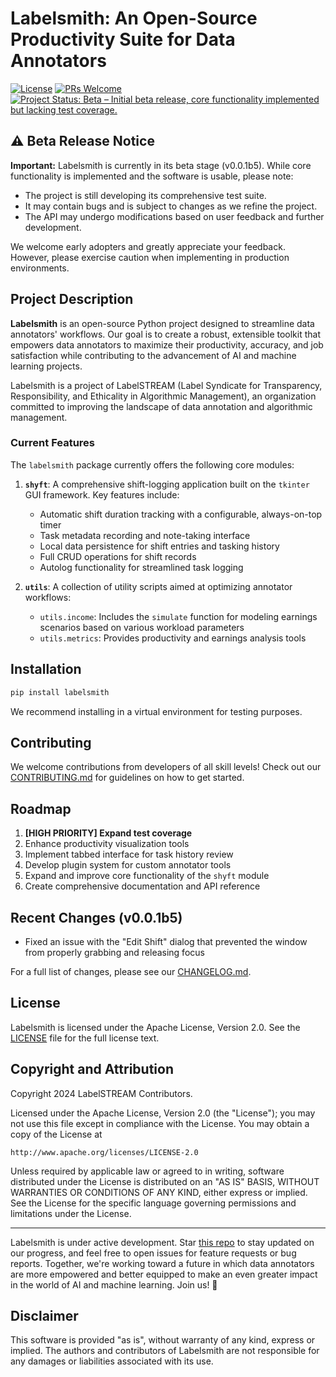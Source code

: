 # Labelsmith: An Open-Source Productivity Suite for Data Annotators

[![License](https://img.shields.io/badge/License-Apache%202.0-blue.svg)](https://opensource.org/licenses/Apache-2.0)
[![PRs Welcome](https://img.shields.io/badge/PRs-welcome-brightgreen.svg?style=flat-square)](http://makeapullrequest.com)
[![Project Status: Beta – Initial beta release, core functionality implemented but lacking test coverage.](https://www.repostatus.org/badges/latest/wip.svg)](https://www.repostatus.org/#wip)

## ⚠️ Beta Release Notice

**Important:** Labelsmith is currently in its beta stage (v0.0.1b5). While core functionality is implemented and the software is usable, please note:

- The project is still developing its comprehensive test suite.
- It may contain bugs and is subject to changes as we refine the project.
- The API may undergo modifications based on user feedback and further development.

We welcome early adopters and greatly appreciate your feedback. However, please exercise caution when implementing in production environments.

## Project Description

**Labelsmith** is an open-source Python project designed to streamline data annotators' workflows. Our goal is to create a robust, extensible toolkit that empowers data annotators to maximize their productivity, accuracy, and job satisfaction while contributing to the advancement of AI and machine learning projects.

Labelsmith is a project of LabelSTREAM (Label Syndicate for Transparency, Responsibility, and Ethicality in Algorithmic Management), an organization committed to improving the landscape of data annotation and algorithmic management.

### Current Features

The `labelsmith` package currently offers the following core modules:

1. **`shyft`**: A comprehensive shift-logging application built on the `tkinter` GUI framework. Key features include:
   
   - Automatic shift duration tracking with a configurable, always-on-top timer
   - Task metadata recording and note-taking interface
   - Local data persistence for shift entries and tasking history
   - Full CRUD operations for shift records
   - Autolog functionality for streamlined task logging

2. **`utils`**: A collection of utility scripts aimed at optimizing annotator workflows:
   - `utils.income`: Includes the `simulate` function for modeling earnings scenarios based on various workload parameters
   - `utils.metrics`: Provides productivity and earnings analysis tools

## Installation

```bash
pip install labelsmith
```

We recommend installing in a virtual environment for testing purposes.

## Contributing

We welcome contributions from developers of all skill levels! Check out our [CONTRIBUTING.md](https://github.com/labelstream/labelsmith/blob/main/CONTRIBUTING.md) for guidelines on how to get started.

## Roadmap

1. **[HIGH PRIORITY] Expand test coverage**
2. Enhance productivity visualization tools
3. Implement tabbed interface for task history review
4. Develop plugin system for custom annotator tools
5. Expand and improve core functionality of the `shyft` module
6. Create comprehensive documentation and API reference

## Recent Changes (v0.0.1b5)

- Fixed an issue with the "Edit Shift" dialog that prevented the window from properly grabbing and releasing focus

For a full list of changes, please see our [CHANGELOG.md](https://github.com/labelstream/labelsmith/blob/main/CHANGELOG.md).

## License

Labelsmith is licensed under the Apache License, Version 2.0. See the [LICENSE](https://github.com/labelstream/labelsmith/blob/main/LICENSE) file for the full license text.

## Copyright and Attribution

Copyright 2024 LabelSTREAM Contributors.

Licensed under the Apache License, Version 2.0 (the "License");
you may not use this file except in compliance with the License.
You may obtain a copy of the License at

    http://www.apache.org/licenses/LICENSE-2.0

Unless required by applicable law or agreed to in writing, software
distributed under the License is distributed on an "AS IS" BASIS,
WITHOUT WARRANTIES OR CONDITIONS OF ANY KIND, either express or implied.
See the License for the specific language governing permissions and
limitations under the License.

---

Labelsmith is under active development. Star [this repo](https://github.com/labelstream/labelsmith) to stay updated on our progress, and feel free to open issues for feature requests or bug reports. Together, we're working toward a future in which data annotators are more empowered and better equipped to make an even greater impact in the world of AI and machine learning. Join us! 🚀

## Disclaimer

This software is provided "as is", without warranty of any kind, express or implied. The authors and contributors of Labelsmith are not responsible for any damages or liabilities associated with its use.